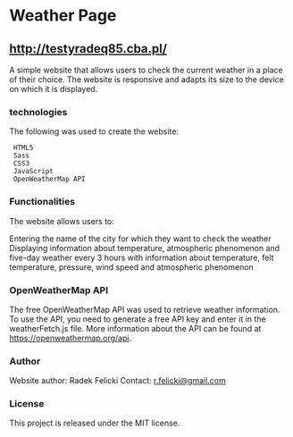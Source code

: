 # Weather Page

## http://testyradeq85.cba.pl/

A simple website that allows users to check the current weather in a place of their choice. The website is responsive and adapts its size to the device on which it is displayed.

### technologies

The following was used to create the website:

     HTML5
     Sass
     CSS3
     JavaScript
     OpenWeatherMap API
     
### Functionalities

The website allows users to:

Entering the name of the city for which they want to check the weather Displaying information about temperature, atmospheric phenomenon and five-day weather every 3 hours with information about temperature, felt temperature, pressure, wind speed and atmospheric phenomenon

### OpenWeatherMap API

The free OpenWeatherMap API was used to retrieve weather information. To use the API, you need to generate a free API key and enter it in the weatherFetch.js file. More information about the API can be found at https://openweathermap.org/api.

### Author

Website author: Radek Felicki
Contact: r.felicki@gmail.com

### License

This project is released under the MIT license.
